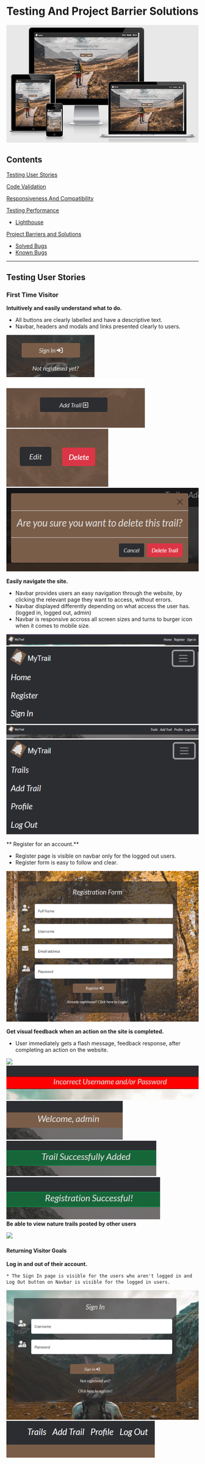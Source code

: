 # **Testing And Project Barrier Solutions**

![Final project image home page](documentation/responsive-site.png)

## **Contents**

[Testing User Stories](#testing-user-stories)

[Code Validation](#code-validation)

[Responsiveness And Compatibility](#responsiveness-and-compatibility)

[Testing Performance](#testing-performance)
* [Lighthouse](#lighthouse)

[Project Barriers and Solutions](#project-barriers-and-solutions)
* [Solved Bugs](#solved-bugs)
* [Known Bugs](#known-bugs)

---

## **Testing User Stories**

### **First Time Visitor**

**Intuitively and easily understand what to do.**
- All buttons are clearly labelled and have a descriptive text.
- Navbar, headers and modals and links presented clearly to users.

<div float="right">
  <img src="documentation/screenshots/signIn-button.png"/>
  <img src="documentation/screenshots/add-trail-button.png"/>
  <img src="documentation/screenshots/edit-delete-button.png"/>
  <img src="documentation/screenshots/modal-delete.png"/>
  <div>
    
 **Easily navigate the site.**
    
 - Navbar provides users an easy navigation through the website, by clicking the relevant page they want to access, without errors.
 - Navbar displayed differently depending on what access the user has. (logged in, logged out, admin)
 - Navbar is responsive accross all screen sizes and turns to burger icon when it comes to mobile size.
 <div float="right"> 
    <img src="documentation/screenshots/nav-bar.png"/>
    <img src="documentation/screenshots/nav-bar-mobile.png"/>
    <img src="documentation/screenshots/nav-bar-logged.png"/>
    <img src="documentation/screenshots/nav-bar-logged-mobile.png"/>
    </div>  
    
** Register for an account.**
    
 - Register page is visible on navbar only for the logged out users.
 - Register form is easy to follow and clear.
    
  <img src="documentation/screenshots/register-page.png"/>
    
 **Get visual feedback when an action on the site is completed.**
    
 - User immediately gets a flash message, feedback response, after completing an action on the website.
    
 <div float="right">
  <img src="documentation/screenshots/favourite-flash.png."/>
  <img src="documentation/screenshots/error-flash.png"/>
  <img src="documentation/screenshots/admin-flash.png"/>
  <img src="documentation/screenshots/succesfull-add-trail.png"/>
  <img src="documentation/screenshots/success-flash.png"/> 
  <div
       
**Be able to view nature trails posted by other users**
 <div float="right">
 <img src="documentation/screenshots/trail-cards.png."/>
  </div>
     
  #### Returning Visitor Goals
  
  **Log in and out of their account.**
    
    * The Sign In page is visible for the users who aren't logged in and Log Out button on Navbar is visible for the logged in users.
    
   <img src="documentation/screenshots/signIn-page.png"/>
   <img src="documentation/screenshots/loggout.png"/>
    

    
    
    
    
    
    
